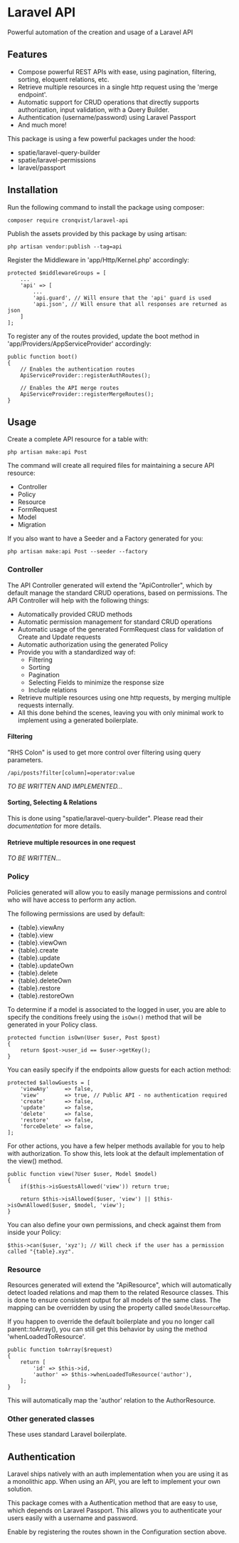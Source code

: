 # Laravel API
Powerful automation of the creation and usage of a Laravel API

## Features

- Compose powerful REST APIs with ease, using pagination, filtering, sorting, eloquent relations, etc.
- Retrieve multiple resources in a single http request using the 'merge endpoint'.
- Automatic support for CRUD operations that directly supports authorization, input validation, with a Query Builder.
- Authentication (username/password) using Laravel Passport
- And much more!

This package is using a few powerful packages under the hood:
- spatie/laravel-query-builder
- spatie/laravel-permissions
- laravel/passport

## Installation

Run the following command to install the package using composer:

`composer require cronqvist/laravel-api`

Publish the assets provided by this package by using artisan:

`php artisan vendor:publish --tag=api`

Register the Middleware in 'app/Http/Kernel.php' accordingly:
```
protected $middlewareGroups = [
    ...
    'api' => [
        ...
        'api.guard', // Will ensure that the 'api' guard is used
        'api.json', // Will ensure that all responses are returned as json
    ]
];
```

To register any of the routes provided, update the boot method in 'app/Providers/AppServiceProvider' accordingly:
```
public function boot()
{
    // Enables the authentication routes    
    ApiServiceProvider::registerAuthRoutes(); 
    
    // Enables the API merge routes
    ApiServiceProvider::registerMergeRoutes(); 
}
```



## Usage
Create a complete API resource for a table with: 

`php artisan make:api Post`

The command will create all required files for maintaining a secure API resource:
- Controller
- Policy
- Resource
- FormRequest
- Model
- Migration

If you also want to have a Seeder and a Factory generated for you:

`php artisan make:api Post --seeder --factory`

### Controller

The API Controller generated will extend the "ApiController", which by default manage the standard CRUD operations, 
based on permissions. The API Controller will help with the following things:
- Automatically provided CRUD methods
- Automatic permission management for standard CRUD operations
- Automatic usage of the generated FormRequest class for validation of Create and Update requests
- Automatic authorization using the generated Policy
- Provide you with a standardized way of:
    - Filtering
    - Sorting
    - Pagination
    - Selecting Fields to minimize the response size
    - Include relations
- Retrieve multiple resources using one http requests, by merging multiple requests internally.
- All this done behind the scenes, leaving you with only minimal work to implement using a generated boilerplate.

#### Filtering

"RHS Colon" is used to get more control over filtering using query parameters.

`/api/posts?filter[column]=operator:value`

*TO BE WRITTEN AND IMPLEMENTED...*

#### Sorting, Selecting & Relations

This is done using "spatie/laravel-query-builder".
Please read their *documentation* for more details.

#### Retrieve multiple resources in one request

*TO BE WRITTEN...*

### Policy

Policies generated will allow you to easily manage permissions and control who will have access to perform any action.

The following permissions are used by default:
- {table}.viewAny
- {table}.view
- {table}.viewOwn
- {table}.create
- {table}.update
- {table}.updateOwn
- {table}.delete
- {table}.deleteOwn
- {table}.restore
- {table}.restoreOwn

To determine if a model is associated to the logged in user, you are able to specify the conditions freely using the 
`isOwn()` method that will be generated in your Policy class.
 
```
protected function isOwn(User $user, Post $post)
{
    return $post->user_id == $user->getKey();
}
```

You can easily specify if the endpoints allow guests for each action method:
```
protected $allowGuests = [
    'viewAny'     => false,
    'view'        => true, // Public API - no authentication required
    'create'      => false, 
    'update'      => false,
    'delete'      => false,
    'restore'     => false,
    'forceDelete' => false,
];
```

For other actions, you have a few helper methods available for you to help with authorization. To show this, lets look
at the default implementation of the view() method. 
```
public function view(?User $user, Model $model)
{
    if($this->isGuestsAllowed('view')) return true;

    return $this->isAllowed($user, 'view') || $this->isOwnAllowed($user, $model, 'view');
}
```

You can also define your own permissions, and check against them from inside your Policy:
```
$this->can($user, 'xyz'); // Will check if the user has a permission called "{table}.xyz".
```

### Resource

Resources generated will extend the "ApiResource", which will automatically detect loaded relations and map them to 
the related Resource classes. 
This is done to ensure consistent output for all models of the same class.
The mapping can be overridden by using the property called `$modelResourceMap`.

If you happen to override the default boilerplate and you no longer call parent::toArray(), you can still get this 
behavior by using the method 'whenLoadedToResource'.

```
public function toArray($request)
{
    return [
        'id' => $this->id,
        'author' => $this->whenLoadedToResource('author'),
    ];
}
```

This will automatically map the 'author' relation to the AuthorResource.

### Other generated classes

These uses standard Laravel boilerplate.

## Authentication

Laravel ships natively with an auth implementation when you are using it as a monolithic app. When using an API, you
are left to implement your own solution.

This package comes with a Authentication method that are easy to use, which depends on Laravel Passport.
This allows you to authenticate your users easily with a username and password.

Enable by registering the routes shown in the Configuration section above.


